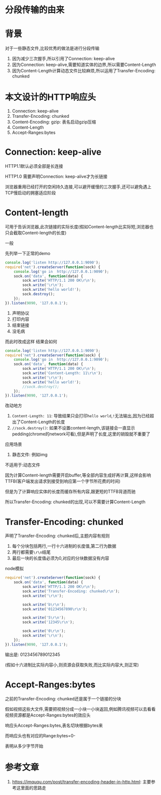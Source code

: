 # 分段传输的由来

# 背景

对于一些静态文件,比较优秀的做法是进行分段传输

1. 因为减少三次握手,所以引用了Connection: keep-alive
2. 因为Connection: keep-alive,需要知道实体的边界,所以需要Content-Length
3. 因为Content-Length计算动态文件比较麻烦,所以运用了Transfer-Encoding: chunked

# 本文设计的HTTP响应头

1. Connection: keep-alive
2. Transfer-Encoding: chunked
3. Content-Encoding: gzip: 表名启动gzip压缩
4. Content-Length
5. Accept-Ranges:bytes



# Connection: keep-alive

HTTP1.1默认必须全部是长连接

HTTP1.0 需要声明Connection: keep-alive才为长链接

浏览器重用已经打开的空闲持久连接,可以避开缓慢的三次握手,还可以避免遇上TCP慢启动的拥塞适应阶段

# Content-length

可用于告诉浏览器,此次链接的实际长度(假如Content-length比实际短,浏览器也只会截取Content-length的长度)

一般

先列举一下正常的demo

```javascript
console.log('listen http://127.0.0.1:9090');
require('net').createServer(function(sock) {
    console.log('go in  http://127.0.0.1:9090');
    sock.on('data', function(data) {
        sock.write('HTTP/1.1 200 OK\r\n');
        sock.write('\r\n');
        sock.write('hello world!');
        sock.destroy();
    });
}).listen(9090, '127.0.0.1');
```
1. 声明协议
2. 打印内容
3. 结束链接
4. 没毛病

而此时改成这样 结果会如何

```javascript
console.log('listen http://127.0.0.1:9090');
require('net').createServer(function(sock) {
    console.log('go in  http://127.0.0.1:9090');
    sock.on('data', function(data) {
        sock.write('HTTP/1.1 200 OK\r\n');
        sock.write('Content-Length: 11\r\n');
        sock.write('\r\n');
        sock.write('hello world!');
        //sock.destroy();
    });
}).listen(9090, '127.0.0.1');
```

改动地方

1. `Content-Length: 11`: 导致结果只会打印`hello world`,`!`无法输出,因为已经超出了Content-Length的长度
2. `//sock.destroy()`:  如果不设置content-length,该链接会一直显示pedding(chrome的network可看),但是声明了长度,这里的销毁就不重要了


应用场景

1. 静态文件: 例如img

不适用于:动态文件

因为计算Content-length需要开启buffer,等全部内容生成好再计算,这样会影响TTFB(客户端发出请求到接受到响应第一个字节所花费的时间)

但是为了计算响应实体的长度而缓存所有内容,跟更短的TTFB背道而驰

所以Transfer-Encoding: chunked的出现,可以不需要计算Content-Length

# Transfer-Encoding: chunked

声明了Transfer-Encoding: chunked后,主题内容有规则

1. 每个分块包括两行,一行十六进制的长度值,第二行为数据
2. 两行都需要`\r\n`结尾
3. 最后一块的长度值必须为0,对应的分块数据没有内容

node模拟

```javascript
require('net').createServer(function(sock) {
    sock.on('data', function(data) {
        sock.write('HTTP/1.1 200 OK\r\n');
        sock.write('Transfer-Encoding: chunked\r\n');
        sock.write('\r\n');

        sock.write('b\r\n');
        sock.write('01234567890\r\n');

        sock.write('5\r\n');
        sock.write('12345\r\n');

        sock.write('0\r\n');
        sock.write('\r\n');
    });
}).listen(9090, '127.0.0.1');
```

输出是: 0123456789012345

(假如十六进制比实际内容小,则资源会获取失败,而比实际内容大,则正常)

# Accept-Ranges:bytes

之前的Transfer-Encoding: chunked还是属于一个链接的分块

假如视频这些大文件,需要把视频分成一小块一小块返回,例如腾讯视频可以去看看视频资源都是Accept-Ranges:bytes的效应头

响应头Accept-Ranges:bytes,表名切块根据bytes来

而响应头也有对应的Range:bytes=0-

表明从多少字节开始

# 参考文章

1. https://imququ.com/post/transfer-encoding-header-in-http.html: 主要参考这里面的思路走
